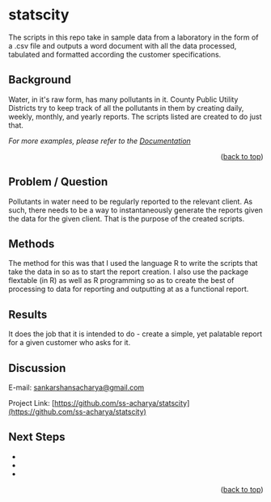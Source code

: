 # statscity

The scripts in this repo take in sample data from a laboratory in the form of a .csv file and outputs a word document with all the data processed, tabulated and formatted according the customer specifications. 

<!-- USAGE EXAMPLES -->
## Background

Water, in it's raw form, has many pollutants in it. County Public Utility Districts try to keep track of all the pollutants in them by creating daily, weekly, monthly, and yearly reports. The scripts listed are created to do just that. 

_For more examples, please refer to the [Documentation](https://example.com)_

<p align="right">(<a href="#readme-top">back to top</a>)</p>



<!-- ROADMAP -->
## Problem / Question

Pollutants in water need to be regularly reported to the relevant client. As such, there needs to be a way to instantaneously generate the reports given the data for the given client. That is the purpose of the created scripts. 


<!-- CONTRIBUTING -->
## Methods

The method for this was that I used the language R to write the scripts that take the data in so as to start the report creation. I also use the package flextable (in R) as well as R programming so as to create the best of processing to data for reporting and outputting at as a functional report.



<!-- LICENSE -->
## Results

It does the job that it is intended to do - create a simple, yet palatable report for a given customer who asks for it.



<!-- CONTACT -->
## Discussion

E-mail: sankarshansacharya@gmail.com

Project Link: [https://github.com/ss-acharya/statscity](https://github.com/ss-acharya/statscity)

<!-- ACKNOWLEDGMENTS -->
## Next Steps

* []()
* []()
* []()

<p align="right">(<a href="#readme-top">back to top</a>)</p>
